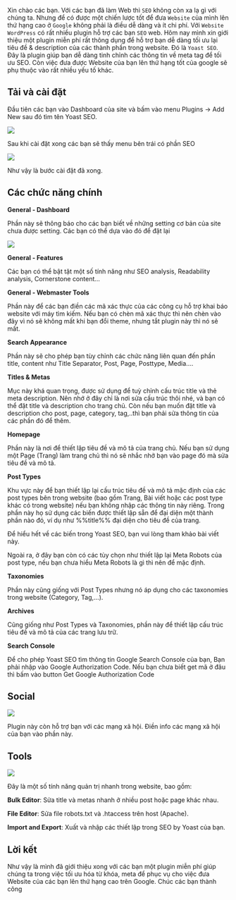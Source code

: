 Xin chào các bạn. Với các bạn đã làm Web thì `SEO` không còn xa lạ gì với chúng ta. Nhưng để có được một chiến lược tốt để đưa `Website` của mình lên thứ hạng cao ở `Google` không phải là điều dễ dàng và ít chi phí. Với `Website WordPress` có rất nhiều plugin hỗ trợ các bạn `SEO` web. Hôm nay mình xin giới thiệu một plugin miễn phí rất thông dụng để hỗ trợ bạn dễ dàng tối ưu lại tiêu đề & description của các thành phần trong website. Đó là `Yoast SEO`. Đây là plugin giúp bạn dễ dàng tinh chỉnh các thông tin về meta tag để tối ưu SEO. Còn việc đưa được Website của bạn lên thứ hạng tốt của google sẽ phụ thuộc vào rất nhiều yếu tố khác.

## Tải và cài đặt
Đầu tiên các bạn vào Dashboard của site và bấm vào menu Plugins -> Add New sau đó tìm tên Yoast SEO.

![](https://images.viblo.asia/26af678b-ce27-400f-b032-6abea6bd13a2.png)

Sau khi cài đặt xong các bạn sẽ thấy menu bên trái có phần SEO

![](https://images.viblo.asia/48cb926a-c957-44ed-9018-4eb7a42f6127.png)

Như vậy là bước cài đặt đã xong.

## Các chức năng chính 

**General - Dashboard**

Phần này sẽ thông báo cho các bạn biết về những setting cơ bản của site chưa được setting. Các bạn có thể dựa vào đó để đặt lại

![](https://images.viblo.asia/dfe110ce-ca49-4135-86aa-d49f4b42c7cc.png)

**General - Features**

Các bạn có thể bật tặt một số tính năng như SEO analysis, Readability analysis, Cornerstone content...

**General - Webmaster Tools**

Phần này để các bạn điền các mã xác thực của các công cụ hỗ trợ khai báo website với máy tìm kiếm. Nếu bạn có chèn mã xác thực thì nên chèn vào đây vì nó sẽ không mất khi bạn đổi theme, nhưng tắt plugin này thì nó sẽ mất.

**Search Appearance**

Phần này sẽ cho phép bạn tùy chỉnh các chức năng liên quan đến phần title, content như Title Separator, Post, Page, Posttype, Media....

**Titles & Metas**

Mục này khá quan trọng, được sử dụng để tuỳ chỉnh cấu trúc title và thẻ meta description. Nên nhớ ở đây chỉ là nơi sửa cấu trúc thôi nhé, và bạn có thể đặt title và description cho trang chủ. Còn nếu bạn muốn đặt title và description cho post, page, category, tag,..thì bạn phải sửa thông tin của các phần đó để thêm.

**Homepage**

Phần này là nơi để thiết lập tiêu đề và mô tả của trang chủ. Nếu bạn sử dụng một Page (Trang) làm trang chủ thì nó sẽ nhắc nhở bạn vào page đó mà sửa tiêu đề và mô tả.

**Post Types**

Khu vực này để bạn thiết lập lại cấu trúc tiêu đề và mô tả mặc định của các post types bên trong website (bao gồm Trang, Bài viết hoặc các post type khác có trong website) nếu bạn không nhập các thông tin này riêng. Trong phần này họ sử dụng các biến được thiết lập sẵn để đại diện một thành phần nào đó, ví dụ như %%title%% đại diện cho tiêu đề của trang.

Để hiểu hết về các biến trong Yoast SEO, bạn vui lòng tham khảo bài viết này.

Ngoài ra, ở đây bạn còn có các tùy chọn như thiết lập lại Meta Robots của post type, nếu bạn chưa hiểu Meta Robots là gì thì nên để mặc định.

**Taxonomies**

Phần này cũng giống với Post Types nhưng nó áp dụng cho các taxonomies trong website (Category, Tag,…).

**Archives**

Cũng giống như Post Types và Taxonomies, phần này để thiết lập cấu trúc tiêu đề và mô tả của các trang lưu trữ.

**Search Console**

Để cho phép Yoast SEO tìm thông tin Google Search Console của bạn, Bạn phải nhập vào Google Authorization Code. Nếu bạn chưa biết get mã ở đâu thì bấm vào button Get Google Authorization Code

## Social 

![](https://images.viblo.asia/a1b5e2eb-8cbb-4f2a-896e-02bf150fa157.png)

Plugin này còn hỗ trợ bạn với các mạng xã hội. Điền info các mạng xã hội của bạn vào phần này.

##  Tools

![](https://images.viblo.asia/7d803c41-cc07-47f3-8acb-4c3b6e2347e6.png)

Đây là một số tính năng quản trị nhanh trong website, bao gồm:

**Bulk Editor**: Sửa title và metas nhanh ở nhiều post hoặc page khác nhau.

**File Editor**: Sửa file robots.txt và .htaccess trên host (Apache).

**Import and Export**: Xuất và nhập các thiết lập trong SEO by Yoast của bạn.

## Lời kết
Như vậy là mình đã giới thiệu xong với các bạn một plugin miễn phí giúp chúng ta trong việc tối ưu hóa từ khóa, meta để phục vụ cho việc đưa Website của các bạn lên thứ hạng cao trên Google. Chúc các bạn thành công